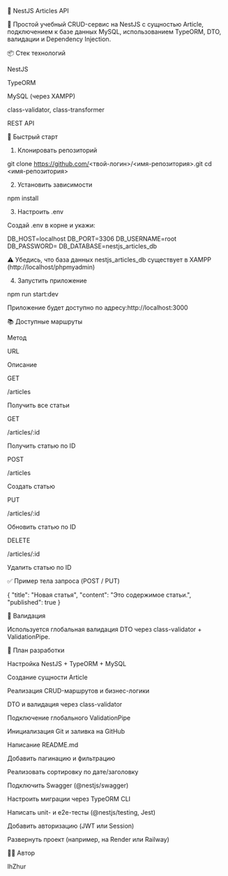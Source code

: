 📰 NestJS Articles API

📄 Простой учебный CRUD-сервис на NestJS с сущностью Article, подключением к базе данных MySQL, использованием TypeORM, DTO, валидации и Dependency Injection.

📦 Стек технологий

NestJS

TypeORM

MySQL (через XAMPP)

class-validator, class-transformer

REST API

🚀 Быстрый старт

1. Клонировать репозиторий

git clone https://github.com/<твой-логин>/<имя-репозитория>.git
cd <имя-репозитория>

2. Установить зависимости

npm install

3. Настроить .env

Создай .env в корне и укажи:

DB_HOST=localhost
DB_PORT=3306
DB_USERNAME=root
DB_PASSWORD=
DB_DATABASE=nestjs_articles_db

⚠️ Убедись, что база данных nestjs_articles_db существует в XAMPP (http://localhost/phpmyadmin)

4. Запустить приложение

npm run start:dev

Приложение будет доступно по адресу:http://localhost:3000

📚 Доступные маршруты

Метод

URL

Описание

GET

/articles

Получить все статьи

GET

/articles/:id

Получить статью по ID

POST

/articles

Создать статью

PUT

/articles/:id

Обновить статью по ID

DELETE

/articles/:id

Удалить статью по ID

✅ Пример тела запроса (POST / PUT)

{
  "title": "Новая статья",
  "content": "Это содержимое статьи.",
  "published": true
}

🔐 Валидация

Используется глобальная валидация DTO через class-validator + ValidationPipe.

💠 План разработки

Настройка NestJS + TypeORM + MySQL

Создание сущности Article

Реализация CRUD-маршрутов и бизнес-логики

DTO и валидация через class-validator

Подключение глобального ValidationPipe

Инициализация Git и заливка на GitHub

Написание README.md

Добавить пагинацию и фильтрацию

Реализовать сортировку по дате/заголовку

Подключить Swagger (@nestjs/swagger)

Настроить миграции через TypeORM CLI

Написать unit- и e2e-тесты (@nestjs/testing, Jest)

Добавить авторизацию (JWT или Session)

Развернуть проект (например, на Render или Railway)

👨‍💻 Автор

IhZhur

